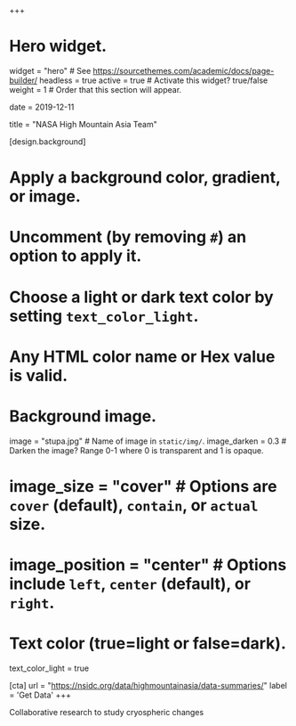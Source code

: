 +++
# Hero widget.
widget = "hero"  # See https://sourcethemes.com/academic/docs/page-builder/
headless = true
active = true  # Activate this widget? true/false
weight = 1  # Order that this section will appear.

date = 2019-12-11

title = "NASA High Mountain Asia Team"

[design.background]
  # Apply a background color, gradient, or image.
  #   Uncomment (by removing `#`) an option to apply it.
  #   Choose a light or dark text color by setting `text_color_light`.
  #   Any HTML color name or Hex value is valid.
 
  # Background image.
  image = "stupa.jpg"  # Name of image in `static/img/`.
  image_darken = 0.3  # Darken the image? Range 0-1 where 0 is transparent and 1 is opaque.
  # image_size = "cover"  #  Options are `cover` (default), `contain`, or `actual` size.
  # image_position = "center"  # Options include `left`, `center` (default), or `right`.
  
  # Text color (true=light or false=dark).
  text_color_light = true

[cta]
  url = "https://nsidc.org/data/highmountainasia/data-summaries/"
  label = '<i class="fa fa-download"></i>Get Data'
+++

Collaborative research to study cryospheric changes
<br>